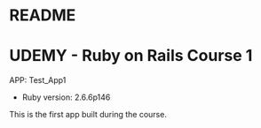 # README

# UDEMY - Ruby on Rails Course 1

APP:  Test_App1

* Ruby version: 2.6.6p146

This is the first app built during the course.
